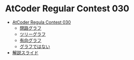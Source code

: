 AtCoder Regular Contest 030
===========================

- [AtCoder Regula Contest 030](http://arc030.contest.atcoder.jp/)
    - [閉路グラフ](http://arc030.contest.atcoder.jp/tasks/arc030_1)
    - [ツリーグラフ](http://arc030.contest.atcoder.jp/tasks/arc030_2)
    - [有向グラフ](http://arc030.contest.atcoder.jp/tasks/arc030_3)
    - [グラフではない](http://arc030.contest.atcoder.jp/tasks/arc030_4)
- [解説スライド](http://www.slideshare.net/chokudai/arc030)
